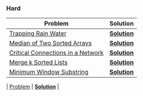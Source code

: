### Hard

| Problem | Solution |
| ------------ |  ------------ | 
| [Trapping Rain Water](https://leetcode.com/problems/trapping-rain-water/) | [**Solution**]() | 
| [Median of Two Sorted Arrays](https://leetcode.com/problems/median-of-two-sorted-arrays/) | [**Solution**]() | 
| [Critical Connections in a Network](https://leetcode.com/problems/critical-connections-in-a-network/) | [**Solution**]() | 
| [Merge k Sorted Lists](https://leetcode.com/problems/merge-k-sorted-lists/) | [**Solution**]() | 
| [Minimum Window Substring](https://leetcode.com/problems/minimum-window-substring/) | [**Solution**]() | 

| [Problem]() | [**Solution**]() | 